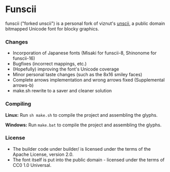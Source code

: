 # Funscii

funscii ("forked unscii") is a personal fork of viznut's [unscii](http://pelulamu.net/unscii/), 
a public domain bitmapped Unicode font for blocky graphics.

### Changes

* Incorporation of Japanese fonts (Misaki for funscii-8, Shinonome for funscii-16)
* Bugfixes (incorrect mappings, etc.)
* (Hopefully) improving the font's Unicode coverage
* Minor personal taste changes (such as the 8x16 smiley faces)
* Complete arrows implementation and wrong arrows fixed (Supplemental arrows-b)
* make.sh rewrite to a saver and cleaner solution

### Compiling

**Linux:** Run `sh make.sh` to compile the project and assembling the glyphs.

**Windows:** Run `make.bat` to compile the project and assembling the glyphs.

### License

* The builder code under builder/ is licensed under the terms of the Apache License, version 2.0.
* The font itself is put into the public domain - licensed under the terms of CC0 1.0 Universal.
